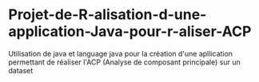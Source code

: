 # Projet-de-R-alisation-d-une-application-Java-pour-r-aliser-ACP
Utilisation de java et language java pour la création d'une apllication permettant de réaliser l'ACP (Analyse de composant principale) sur un dataset 
